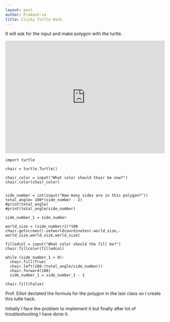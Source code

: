 ```yaml
---
layout: post
author: Prakash-sa
title: Clicky Turtle Hack
---
```



It will ask for the input and make polygon with the turtle.

<iframe src="https://trinket.io/embed/python3/c693a1e6d0" width="100%" height="356" frameborder="0" marginwidth="0" marginheight="0" allowfullscreen></iframe>


```
import turtle

chair = turtle.Turtle()

chair_color = input("What color should Chair be now?")
chair.color(chair_color)


side_number = int(input("How many sides are in this polygon?"))
total_angle= 180*(side_number - 2)
#print(total_angle)
#print(total_angle/side_number)

side_number_1 = side_number

world_size = (side_number/2)*100
chair.getscreen().setworldcoordinates(-world_size,-world_size,world_size,world_size)

filledcol = input("What color should the fill be?")
chair.fillcolor(filledcol)

while (side_number_1 > 0):
  chair.fill(True)
  chair.left(180-(total_angle/side_number))
  chair.forward(100)
  side_number_1 = side_number_1 - 1

chair.fill(False)
  ```
  
Prof. Elliot dectated the formula for the polygon in the last class so I create this tutle hack.

Initially I face the problem to implement it but finally after lot of troubleshooting I have done it.
